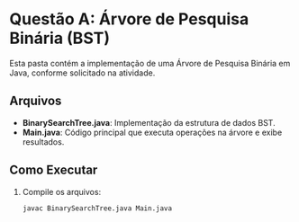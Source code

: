 # Questão A: Árvore de Pesquisa Binária (BST)

Esta pasta contém a implementação de uma Árvore de Pesquisa Binária em Java, conforme solicitado na atividade.

## Arquivos
- **BinarySearchTree.java**: Implementação da estrutura de dados BST.
- **Main.java**: Código principal que executa operações na árvore e exibe resultados.

## Como Executar
1. Compile os arquivos:
   ```bash
   javac BinarySearchTree.java Main.java